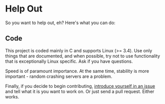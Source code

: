 Help Out
========

So you want to help out, eh? Here's what you can do:

Code
----

This project is coded mainly in C and supports Linux (>= 3.4). Use
only things that are documented, and when possible, try not to use
functionality that is exceptionally Linux specific. Ask if you have
questions.

Speed is of paramount importance. At the same time, stability
is more important - random crashing servers are a problem.

Finally, if you decide to begin contributing, [introduce yourself
in an issue](https://github.com/haneefmubarak/sfDB5/issues/new)
and tell what it is you want to work on. Or just send a pull
request. Either works.
